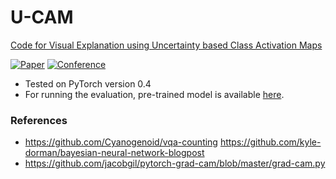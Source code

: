 # U-CAM 
 [Code for Visual Explanation using Uncertainty based Class Activation Maps](https://delta-lab-iitk.github.io/U-CAM/)

[![Paper](http://img.shields.io/badge/paper-arxiv.1908.06306-B31B1B.svg)](https://arxiv.org/abs/1908.06306)
[![Conference](http://img.shields.io/badge/ICCV-2019-4b44ce.svg)]()

 - Tested on PyTorch version 0.4
 - For running the evaluation, pre-trained model is available [here](https://www.dropbox.com/s/3sc5rjw22h84zbp/2019-03-19_22%3A49%3A23.pth_9.pth?dl=0). 


### References
 
 - https://github.com/Cyanogenoid/vqa-counting
https://github.com/kyle-dorman/bayesian-neural-network-blogpost
 - https://github.com/jacobgil/pytorch-grad-cam/blob/master/grad-cam.py 

